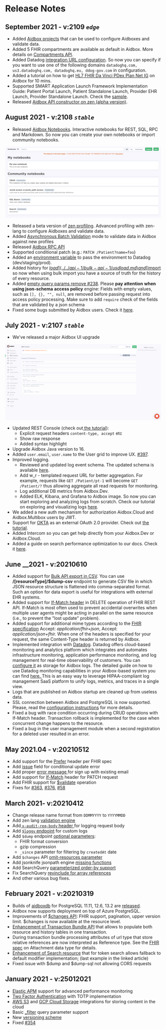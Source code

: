 # Release Notes

## September 2021 - v:2109 _`edge`_

* Added [Aidbox projects](../../aidbox-configuration/aidbox-zen-lang-project.md) that can be used to configure Aidboxes and validate data. 
* Added 5 FHIR compartments are available as default in Aidbox. More details on [Compartments API](https://docs.aidbox.app/api-1/compartments).
* Added Datadog [integration URL configuration](https://docs.aidbox.app/core-modules/logging-and-audit/aidbox-logs-and-datadog-integration#datadog-logging). So now you can specify if you want to use one of the following domains `datadoghq.com, us3.datadoghq.com, datadoghq.eu, ddog-gov.com` in configuration.
* Added a tutorial on how to get [HL7 FHIR Da Vinci PDex Plan Net IG](../../fhir-implementation-guides/hl7-fhir-da-vinci-pdex-plan-net-ig.md) on Aidbox for 10 mins.
* Supported SMART Application Launch Framework Implementation Guide: Patient Portal Launch, Patient Standalone Launch, Provider EHR Launch, Provider Standalone Launch. Check the [sample](https://github.com/Aidbox/aidbox-project-samples#smart-on-fhir-aidbox-installation). 
* Released [Aidbox API constructor on zen \(alpha version\)](../../aidbox-configuration/api-constructor-alpha.md).

## August 2021 - v:2108 _`stable`_

* Released [Aidbox Notebooks](../../aidbox-ui/notebooks.md).  Interactive notebooks for REST, SQL, RPC and Markdown. So now you can create your own notebooks or import community notebooks.

![Aidbox notebooks](../../.gitbook/assets/2021-09-03_16-53-32.png)

* Released a beta version of [zen profiling](../../profiling/draft-profiling-with-zen-lang.md). Advanced profiling with zen-lang to configure Aidboxes and validate data.
* Added [Asynchronous Batch Validation](../../profiling/validation-api.md#asynchronous-batch-validation) mode to validate data in Aidbox against new profiles
* Released [Aidbox RPC API](../../api-1/rpc-api.md)
* Supported conditional patch \(e.g.: `PATCH /Patient?name=foo`\) 
* Added an [environment variable](../../core-modules/logging-and-audit/aidbox-logs-and-datadog-integration.md) to pass the environment to Datadog \(dev/staging/prod\).
* Added history for [$load](../../api-1/bulk-api-1/usdload.md) and [$import](../../api-1/bulk-api-1/usdimport-and-fhir-usdimport.md) so now when using bulk import you have a source of truth for the history of every resource.
* Added [empty query params remove \#238](https://github.com/Aidbox/Issues/issues/238). Please **pay attention** **when** **using json-schema** **access policy** engine: Fields with empty values, such as `[], {}, "", null`, are removed before passing request into access policy processing. Make sure to add `require` check of the fields that are validated by a json schema
* Fixed some bugs submitted by Aidbox users. Check it [here](https://github.com/Aidbox/Issues/milestone/3?closed=1).

##  July 2021 - v:2107 _`stable`_

* We've released a major Aidbox UI upgrade

![New Aidbox UI](../../.gitbook/assets/image%20%2849%29%20%287%29%20%281%29%20%281%29.png)

* Updated REST Console \(check out[ the tutorial](https://bit.ly/rest_console_tutorial)\):
  * Explicit request headers `content-type, accept` etc
  * Show raw response
  * Added syntax highlight
* Upgrade Aidbox Java version to 16.
* Added `user.email`, `user.name` to the User grid to improve UX. [\#397](https://github.com/Aidbox/Issues/issues/397).
* Improved logging. 
  * Reviewed and updated log event schema. The updated schema is available [here](https://docs.aidbox.app/core-modules/logging-and-audit#logs-schema).
  * Add w\_r - templated request URL for better aggregation. For example, requests like `GET /Patient/pt-1` will become  `GET /Patient/?` thus allowing aggregate all read requests for monitoring.
  * Log additional DB metrics from Aidbox.Dev.  
  * Added ELK, Kibana, and Grafana to Aidbox image. So now you can start exploring and analyzing logs from scratch. Check our tutorial on exploring and visualizing logs [here](https://docs.aidbox.app/app-development-guides/tutorials/how-to-explore-and-visualize-aidbox-logs-with-kibana-and-grafana).
* We added a new auth mechanism for authorization Aidbox.Cloud and Aidbox.Multibox users by JWT.
* Support for [OKTA](https://www.okta.com/) as an external OAuth 2.0 provider.  Check out [the tutorial](../../security-and-access-control-1/auth/external-oauth-2.0-providers/configure-okta.md).
* Added Intercom so you can get help directly from your Aidbox.Dev or Aidbox.Cloud.
* Added a guide on search performance optimization to our docs. Check it [here](https://docs.aidbox.app/api-1/api/search-parameters#optimization-of-search-parameters).

## June __2021 - v:20210610 

* Added support for [Bulk API export in CSV](https://docs.aidbox.app/api-1/bulk-api-1/usddump-csv).     You can use **/\[resourceType\]/$dump-csv** endpoint to generate CSV file in which JSON resource structure is flattened into comma-separated format.  Such an option for data export is useful for integrations with external EHR systems.  
* Added support for [If-Match header](https://docs.aidbox.app/api-1/api/crud-1/delete) in DELETE operation of FHIR REST API.    If-Match is most often used to prevent accidental overwrites when multiple user agents might be acting in parallel on the same resource \(i.e., to prevent the "lost update" problem\).  
* Added support for additional mime types according to the [FHIR specification](http://hl7.org/fhir/http.html#mime-type)   Accept: _application/fhir+json_, Accept: _application/json+fhir._   When one of the headers is specified for your request, the same Content-Type header is returned by Aidbox.   
* Implemented integration with [Datadog](https://www.datadoghq.com/).      Datadog offers cloud-based monitoring and analytics platform which integrates and automates infrastructure monitoring, application performance monitoring, and log management for real-time observability of customers.  You can [configure it](https://docs.aidbox.app/app-development-guides/receive-logs-from-your-app/aidbox-logs-and-datadog-integration) as storage for Aidbox logs. The detailed guide on how to use Datadog monitoring capabilities in your Aidbox-based system you can find [here. ](https://docs.aidbox.app/app-development-guides/receive-logs-from-your-app/datadog-guide) This is an easy way to leverage HIPAA-compliant log management SaaS platform to unify logs, metrics, and traces in a single view. 
* Logs that are published on Aidbox startup are cleaned up from useless data. 
* SSL connection between Aidbox and PostgreSQL is now supported.  Please, read the [configuration instructions](https://docs.aidbox.app/getting-started/installation/use-devbox-aidbox#configuring-ssl-connection-with-postgresql) for more details.  
* Fixed a bug with race condition occurring during CRUD operations with If-Match header.   Transaction rollback is implemented for the case when concurrent change happens to the resource. 
* Fixed a bug in the user management module when a second registration for a deleted user resulted in an error.

## May 2021.04 - v:20210512

* Add support for the [Prefer](https://www.hl7.org/fhir/http.html#ops) header per FHIR spec
* Add [issue](https://github.com/Aidbox/Issues/issues/371) field for conditional update error
* Add proper [error message ](https://github.com/Aidbox/Issues/issues/59)for sign up with existing email
* Add support for [If-Match](https://github.com/Aidbox/Issues/issues/296) header for PATCH request
* Add FHIR support for [$validate](https://docs.aidbox.app/api-1/fhir-api/usdvalidate) operation
* Fixes for [\#363](https://github.com/Aidbox/Issues/issues/363), [\#376](https://github.com/Aidbox/Issues/issues/376), [\#58](https://github.com/Aidbox/Issues/issues/58)

## March 2021- v:20210412

* Change release name format from `DDMMYYYY` to `YYYYMMDD`
* Add zen lang [validation engine](https://docs.aidbox.app/app-development-guides/tutorials/profiling#validation-with-zen)
* Add[ `x-audit-req-body` header ](https://docs.aidbox.app/core-modules/logging-and-audit#aidbox-logging)for logging request body
* Add [`$loggy` endpoint](https://docs.aidbox.app/app-development-guides/receive-logs-from-your-app) for custom logs
* Add `$dump` endpoint [optional parameters](https://docs.aidbox.app/api-1/bulk-api-1#dump-data):
  * FHIR format conversion
  * gzip compression
  * `_since` parameter for filtering by `createdAt` date
* Add `$changes` API [omit-resources parameter](https://docs.aidbox.app/api-1/reactive-api-and-subscriptions/usdsnapshot-usdwatch-and-usdversions-api#query-string-parameters)
* Add jsonknife jsonpath engine [missing functions](https://github.com/Aidbox/Issues/issues/370)
* Add SearchQuery [parameterized order-by support](https://docs.aidbox.app/api-1/fhir-api/search-1/searchquery#add-order-by-into-parameters)
* Fix SearchQuery [revinclude for array references](https://github.com/Aidbox/Issues/issues/365)
* And other various bug fixes.

## February 2021 - v:20210319

* Builds of [aidboxdb](../installation/aidboxdb-image.md) for PostgreSQL 11.11, 12.6, 13.2 are [released](https://hub.docker.com/r/healthsamurai/aidboxdb/tags?page=1&ordering=last_updated). 
* Aidbox now supports deployment on top of Azure PostgreSQL.
* Improvements of [$changes API](../../api-1/reactive-api-and-subscriptions/usdsnapshot-usdwatch-and-usdversions-api.md): FHIR support, pagination, upper version limit. $changes is now available at the resource level.
* [Enhancement of Transaction Bundle API](https://docs.aidbox.app/api-1/transaction) that allows to populate both resource and history tables in one transaction.
* During transaction bundle processing attributes of url type that store relative references are now interpreted as Reference type. See the [FHIR spec](https://www.hl7.org/fhir/datatypes.html#attachment) on Attachment data type for details.
* [Enhancement of Search resource](../../api-1/fhir-api/search-1/search-resource.md#token-search-1) that for token search allows fallback to default modifier implementation; \(last example in the linked article\)
* Fixed issue with $dump and $dump-sql not allowing CORS requests

## January 2021 - v:25012021

* [Elastic APM](https://www.elastic.co/apm) support for advanced performance monitoring
* [Two Factor Authentication](https://docs.aidbox.app/auth/two-factor-authentication) with TOTP implementation
* [AWS S3](https://docs.aidbox.app/storage-1/aws-s3) and [GCP Cloud Storage](https://docs.aidbox.app/storage-1/gcp-cloud-storage) integrations for storing content in the cloud
* Basic [\_filter](https://docs.aidbox.app/api-1/fhir-api/search-1/_filter) query parameter support 
* New [versioning scheme](https://docs.aidbox.app/versioning-and-release-notes)
* Fixed [\#354](https://github.com/Aidbox/Issues/issues/354)

